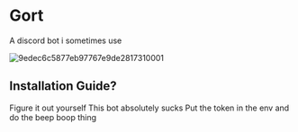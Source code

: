 # Gort
A discord bot i sometimes use

![9edec6c5877eb97767e9de2817310001](https://github.com/user-attachments/assets/8b0952a1-c2b3-4ebe-a043-4c43820c0331)

## Installation Guide?
Figure it out yourself
This bot absolutely sucks
Put the token in the env and do the beep boop thing
